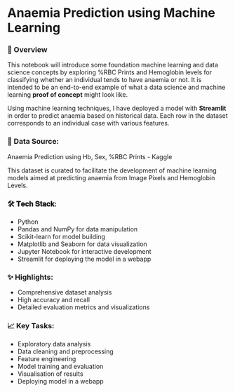 # Anaemia Prediction using Machine Learning

### 📝 Overview
This notebook will introduce some foundation machine learning and data science concepts by exploring %RBC Prints and Hemoglobin levels for classifying whether an individual tends to have anaemia or not. It is intended to be an end-to-end example of what a data science and machine learning **proof of concept** might look like.

Using machine learning techniques, I have deployed a model with **Streamlit** in order to predict anaemia based on historical data. Each row in the dataset corresponds to an individual case with various features.

### 📂 Data Source:
Anaemia Prediction using Hb, Sex, %RBC Prints - Kaggle

This dataset is curated to facilitate the development of machine learning models aimed at predicting anaemia from Image Pixels and Hemoglobin Levels.

### 🛠️ 𝐓𝐞𝐜𝐡 𝐒𝐭𝐚𝐜𝐤:
- Python
- Pandas and NumPy for data manipulation
- Scikit-learn for model building
- Matplotlib and Seaborn for data visualization
- Jupyter Notebook for interactive development
- Streamlit for deploying the model in a webapp

### ✨ Highlights:
- Comprehensive dataset analysis 
- High accuracy and recall
- Detailed evaluation metrics and visualizations 

### 📈 Key Tasks:
- Exploratory data analysis 
- Data cleaning and preprocessing 
- Feature engineering
- Model training and evaluation
- Visualisation of results
- Deploying model in a webapp
